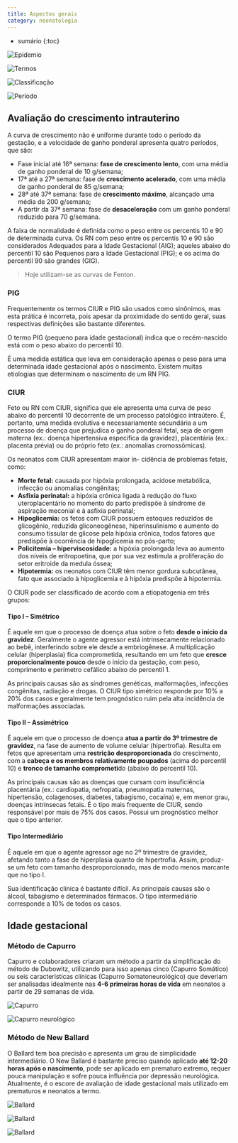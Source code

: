 ```yaml
---
title: Aspectos gerais
category: neonatologia
---
```


* sumário
{:toc}

![Epidemio](/assets/neonatologia/epidemio.jpeg)

![Termos](/assets/neonatologia/termos.jpeg)

![Classificação](/assets/neonatologia/classificacao.jpeg)

![Período](/assets/neonatologia/periodo.jpeg)

## Avaliação do crescimento intrauterino

A curva de crescimento não é uniforme durante todo o período da gestação, e a velocidade de ganho ponderal apresenta quatro períodos, que são:

* Fase inicial até 16ª semana: **fase de crescimento lento**, com uma média de ganho ponderal de 10 g/semana;
* 17ª até a 27ª semana: fase de **crescimento acelerado**, com uma média de ganho ponderal de 85 g/semana;
* 28ª até 37ª semana: fase de **crescimento máximo**, alcançado uma média de 200 g/semana; 
* A partir da 37ª semana: fase de **desaceleração** com um ganho ponderal reduzido para 70 g/semana.

A faixa de normalidade é definida como o peso entre os percentis 10 e 90 de determinada curva. Os RN com peso entre os percentis 10 e 90 são considerados Adequados para a Idade Gestacional (AIG); aqueles abaixo do percentil 10 são Pequenos para a Idade Gestacional (PIG); e os acima do percentil 90 são grandes (GIG).

> Hoje utilizam-se as curvas de Fenton.

### PIG

Frequentemente os termos CIUR e PIG são usados como sinônimos, mas esta prática é incorreta, pois apesar da proximidade do sentido geral, suas respectivas definições são bastante diferentes. 

O termo PIG (pequeno para idade gestacional) indica que o recém-nascido está com o peso abaixo do percentil 10. 

É uma medida estática que leva em consideração apenas o peso para uma
determinada idade gestacional após o nascimento. Existem muitas etiologias que determinam o nascimento de um RN PIG.


### CIUR

Feto ou RN com CIUR, significa que ele apresenta uma curva de peso abaixo do percentil 10 decorrente de um processo patológico intraútero. É, portanto, uma medida evolutiva e necessariamente secundária a um processo de doença que prejudica o ganho ponderal fetal, seja de origem materna (ex.: doença hipertensiva específica da gravidez), placentária (ex.: placenta prévia) ou do próprio feto (ex.: anomalias cromossômicas).


Os neonatos com CIUR apresentam maior in-
cidência de problemas fetais, como:

* **Morte fetal:** causada por hipóxia prolongada, acidose metabólica, infecção ou anomalias congênitas;
* **Asfixia perinatal:** a hipóxia crônica ligada à redução do fluxo uteroplacentário no momento do parto predispõe à síndrome de aspiração meconial e à asfixia perinatal;
* **Hipoglicemia:** os fetos com CIUR possuem estoques reduzidos de glicogênio, reduzida gliconeogênese, hiperinsulinismo e aumento do consumo tissular de glicose pela hipóxia crônica, todos fatores que predispõe à ocorrência de hipoglicemia no pós-parto;
* **Policitemia – hiperviscosidade:** a hipóxia prolongada leva ao aumento dos níveis de eritropoetina, que por sua vez estimula a proliferação do setor eritroide da medula óssea;
* **Hipotermia:** os neonatos com CIUR têm menor gordura subcutânea, fato que associado à hipoglicemia e à hipóxia predispõe à hipotermia.

O CIUR pode ser classificado de acordo
com a etiopatogenia em três grupos:

#### Tipo I – Simétrico

É aquele em que o processo de doença atua sobre o feto **desde o início da gravidez**. Geralmente o agente agressor está intrinsecamente relacionado ao bebê, interferindo sobre ele desde a embriogênese. A multiplicação celular (hiperplasia) fica comprometida, resultando em um feto que **cresce proporcionalmente pouco** desde o início da gestação, com peso, comprimento e perímetro cefálico abaixo do percentil
1.

As principais causas são as síndromes genéticas, malformações, infecções congênitas, radiação e drogas. O CIUR tipo simétrico responde por 10% a 20% dos casos e geralmente tem prognóstico ruim pela alta incidência de malformações associadas.

#### Tipo II – Assimétrico

É aquele em que o processo de doença **atua a partir do 3º trimestre de gravidez**, na fase de aumento de volume celular (hipertrofia). Resulta em fetos que apresentam uma **restrição desproporcionada** do crescimento, com a **cabeça e os membros relativamente poupados** (acima do percentil 10) e **tronco de tamanho comprometi**do (abaixo do percentil 10).

As principais causas são as doenças que
cursam com insuficiência placentária (ex.: cardiopatia, nefropatia, pneumopatia maternas, hipertensão, colagenoses, diabetes, tabagismo, cocaína) e, em menor grau, doenças intrínsecas fetais. É o tipo mais frequente de CIUR, sendo responsável por mais de 75% dos casos. Possui um prognóstico melhor que o tipo anterior.

#### Tipo Intermediário

É aquele em que o agente agressor age no 2º trimestre de gravidez, afetando tanto a fase de hiperplasia quanto de hipertrofia. Assim, produz-se um feto com tamanho desproporcionado, mas de modo menos marcante que no tipo I. 

Sua identificação clínica é bastante difícil. As principais causas são o álcool, tabagismo e determinados fármacos. O tipo intermediário  corresponde a 10% de todos os casos.

## Idade gestacional

### Método de Capurro

Capurro e colaboradores criaram um método a partir da simplificação do método de Dubowitz, utilizando para isso apenas cinco (Capurro Somático) ou seis características clínicas (Capurro Somatoneurológico) que deveriam ser analisadas idealmente nas **4-6 primeiras horas de vida** em neonatos a partir de 29 semanas de vida.


![Capurro](/assets/neonatologia/capurro.jpeg)

![Capurro neurológico](/assets/neonatologia/capurro2.jpeg)

### Método de New Ballard

O Ballard tem boa precisão e apresenta um grau de simplicidade intermediário. O New Ballard é bastante preciso quando aplicado **até 12-20 horas após o nascimento**, pode ser aplicado em prematuro extremo, requer pouca manipulação e sofre pouca influência por depressão neurológica. Atualmente, é o escore de avaliação de idade gestacional mais utilizado em prematuros e neonatos a termo.

![Ballard](/assets/neonatologia/ballard.jpeg)

![Ballard](/assets/neonatologia/ballard2.jpeg)

![Ballard](/assets/neonatologia/ballard3.jpeg)
